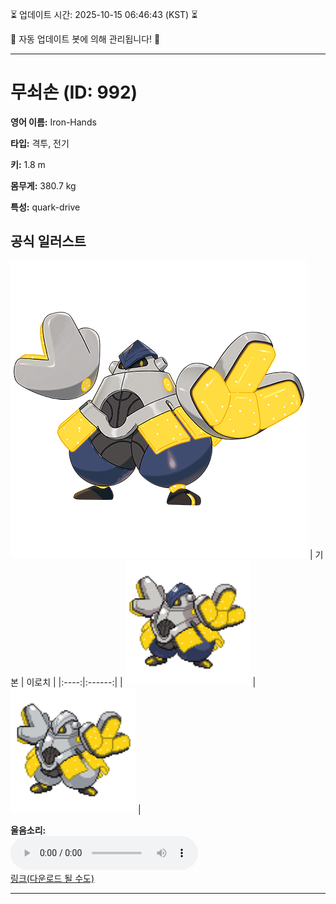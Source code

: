 
⏳ 업데이트 시간: 2025-10-15 06:46:43 (KST) ⏳

🤖 자동 업데이트 봇에 의해 관리됩니다! 🤖

---

# 무쇠손 (ID: 992)
**영어 이름:** Iron-Hands

**타입:** 격투, 전기

**키:** 1.8 m

**몸무게:** 380.7 kg

**특성:** quark-drive

## 공식 일러스트
![](https://raw.githubusercontent.com/PokeAPI/sprites/master/sprites/pokemon/other/official-artwork/992.png)
| 기본 | 이로치 |
|:----:|:------:|
| <img src="https://raw.githubusercontent.com/PokeAPI/sprites/master/sprites/pokemon/992.png" width="200"> | <img src="https://raw.githubusercontent.com/PokeAPI/sprites/master/sprites/pokemon/shiny/992.png" width="200"> |

**울음소리:**<br><audio controls src="https://raw.githubusercontent.com/PokeAPI/cries/main/cries/pokemon/latest/992.ogg"></audio><br> [링크(다운로드 될 수도)](https://raw.githubusercontent.com/PokeAPI/cries/main/cries/pokemon/latest/992.ogg)


---
